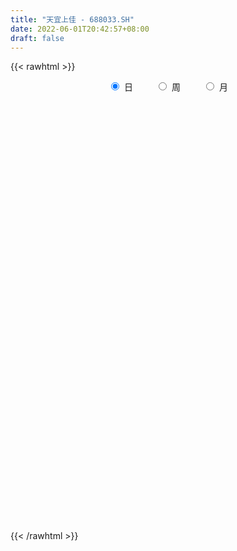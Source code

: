 ```yaml
---
title: "天宜上佳 - 688033.SH"
date: 2022-06-01T20:42:57+08:00
draft: false
---
```

{{< rawhtml >}}
    <div style="text-align: center">
        <label style="padding: 1rem;"><input style="margin-right: .5rem" type="radio" name="period" value="D" checked onclick="period_change(this)">日</label>
        <label style="padding: 1rem;"><input style="margin-right: .5rem" type="radio" name="period" value="W" onclick="period_change(this)">周</label>
        <label style="padding: 1rem;"><input style="margin-right: .5rem" type="radio" name="period" value="M" onclick="period_change(this)">月</label>
    </div>
    <div id="chart" style="height: 700px;"></div> 
    <script type="text/javascript">
        const D_v = [17184.14,18103.77,31465.47,94180.71,42298.07,36413.86,36523.79,43143.06,101170.78,59907.3,45544.44,33610.88,35234.05,28237.35,34450.68,31999.17,18311.52,50987.15,45434.98,36675.71,35262.33,58818.11,63103.38,186350.76,89466.39,240383.5,132724.27,199701.23,117076.13,157531.75,133555.64,83001.86,209556.78,124676.56,97634.37,135856.27,129326.97,112722.62,89748.34,99515.52,67202.32,53410.86,66252.35,102713.19,168513.68,84246.56,117045.26,149382.59,129546.42,107701.99,97260.84,69549.24,112631.75,101058.01,180547.56,130278.01,128365.05,93813.78,79395.28,80575.02,99496.46,100355.02,94107.31,71707.73,105030.55,82740.18,128645.19,134873.58,138237.04,80063.77,95951.91,60599.39,139562.93,131402.4,70439.59,59888.06,71958.99,44300.92,45953.79,106245.23,46564.07,46343.51,41696.82,70575.18,49617.09,120269.63,86489.12,47992.95,82120.4,46071.79,65725.76,92229.1,57896.74,69476.44,51906.28,47936.54,45801.25,126277.5,245032.34,194620.08,130401.59,99680.41,89562.64,93679.36,67387.99,45240.57,46484.69,103892.2,159409.91,89760.98,55999.05,146412.85,105723.68,52943.56,57209.28,56131.0,54942.27,81256.1,103111.92,61551.22,49810.28,82784.45,93348.17,61598.4,145603.03,120197.99,92827.11,48085.05,130803.39,70677.45,53013.71,38328.69,45996.24,51074.24,87853.85,44911.47,69328.19,102958.76,53170.64,101544.17,65307.25,71838.26,87491.3,74076.17,101180.16,129622.35,81293.22,65238.56,64322.1,39744.02,70495.55,75355.38,82506.79,103186.2,69481.36,130641.21,106732.01,151115.11,159901.81,175474.55,56551.72,94136.9,98190.77,80071.76,65075.64,53310.54,59901.17,65954.24,56849.29,139987.11,61874.69,64580.12,66675.54,87823.13,64756.6,69692.43,75562.87,44048.87,44822.39,27307.95,23177.37,29644.78,36164.51,33976.66,56226.07,52711.92,86040.63,161521.85,113937.49,88820.92,42147.02,34274.01,66380.82,109684.36,127130.96,119247.38,65349.49,65045.59,52609.72,147967.56,81727.34,65664.33,51459.33,32178.85,25573.26,23387.87,31208.18,32827.14,36691.74,51587.98,46280.15,35893.87,59262.21,52896.95,63833.8,55226.54,90261.17,40613.0,93228.68,70729.54,122673.7,121969.72,73439.57,74357.23,86339.43,87357.94,76947.67,118095.73,100273.73,102651.17,78581.03,72394.91,59180.92,107708.78,86504.74,51295.52,66455.76,53244.68,32353.85,40684.04,99189.03,103983.26,58415.0,75199.98,56640.87,68925.81,52967.54,50631.35,57316.86,74840.77]
const D_histogram = [0.0,0.0019017664,0.0150576487,0.0542247878,0.070051133,0.0632769644,0.0698557021,0.0817533743,0.1114208635,0.1072315471,0.0995826323,0.0848530402,0.0599206933,0.0430953907,0.0346751565,0.0055734045,-0.0111934199,-0.0078628415,-0.0041921029,-0.0043137081,0.00275743,0.01141355,0.0377821843,0.1011684385,0.1128678394,0.1995798018,0.2537878313,0.3313322617,0.3479861079,0.390413321,0.3739072843,0.3459521032,0.3911166995,0.3915880454,0.3472131854,0.350146136,0.3027981612,0.272856342,0.2248415843,0.1961641254,0.1634642722,0.1136623654,0.0548610665,0.0608828696,0.151031325,0.1397990023,0.1232525609,0.0179802687,0.0561903091,0.0656509941,0.0647237143,0.029802391,0.0797873381,0.0865672326,0.3504049179,0.3773154713,0.3840249545,0.3672859196,0.3524572422,0.2865652045,0.0672731157,-0.1508369084,-0.2615316954,-0.3437230022,-0.4335319041,-0.4268779046,-0.3814302098,-0.2915271317,-0.1472400383,-0.1404119964,-0.1637338625,-0.1463981513,-0.3837584843,-0.3859315035,-0.3798182041,-0.3437599477,-0.2582008747,-0.2550553249,-0.296779544,-0.3185487773,-0.3424976976,-0.3829756005,-0.4142580682,-0.4422856083,-0.4237654011,-0.4767026728,-0.4279021594,-0.3933453354,-0.4125760355,-0.4425497259,-0.5269972117,-0.4291445365,-0.3472912293,-0.3190811381,-0.3360813839,-0.3256185087,-0.2194124298,-0.0066735789,0.4292096418,0.807888026,0.9385809495,0.8952975314,0.7457502435,0.6554733218,0.5584550818,0.4342721738,0.2826605502,0.3402594336,0.5398386149,0.5816943139,0.5472926157,0.61850633,0.4660715352,0.3090432105,0.19169896,0.0533457959,-0.070022694,-0.0200553815,0.0379004277,-0.0513010224,-0.1145790808,-0.2077062398,-0.1110106563,-0.0644778844,-0.2217334865,-0.3406537963,-0.3839528495,-0.3741627252,-0.219932,-0.1789215811,-0.1685807971,-0.2101041881,-0.2330801285,-0.2382279759,-0.3364836206,-0.3177630391,-0.4049513993,-0.3135457429,-0.3034461375,-0.3753458682,-0.3704656054,-0.2996673532,-0.2300780934,-0.2197766917,-0.0651582907,0.1929799049,0.3542670124,0.3481377787,0.2550782676,0.1379373073,0.0249050793,0.0795481505,0.205027845,0.1876148001,0.0613857596,-0.0412264527,-0.2305661065,-0.4835590211,-0.736601738,-0.7817536545,-0.8096433082,-0.8240441241,-0.6783175478,-0.51730017,-0.4093670752,-0.3706444006,-0.3038748718,-0.2229782532,-0.1910897128,-0.0382985358,0.0065640407,0.0056119882,0.0282097072,-0.0248469784,-0.0536953691,-0.1332548947,-0.2369403194,-0.2726994013,-0.2079809845,-0.1430711841,-0.0900397285,-0.0680433237,-0.0499364072,-0.0650332102,0.0248255123,0.0406821685,0.1595351699,0.3420874095,0.4886111627,0.5107759614,0.4609396689,0.3866498036,0.251640359,0.0513173932,-0.12350747,-0.1620851366,-0.1587269616,-0.1817650363,-0.2522089867,-0.228995492,-0.1337599288,-0.1388261075,-0.0762511027,-0.0489062941,-0.0169363647,-0.000265498,-0.0087096324,-0.0362555344,-0.0678720344,-0.0244379654,0.0013951027,0.0205760205,0.0001373862,-0.0192186853,0.0236613983,-0.0164865765,-0.040928172,-0.057973439,-0.0795488371,-0.0981968348,0.0759978704,0.2044345521,0.240947508,0.2008205321,0.1627086415,0.0446897727,-0.0918587254,-0.0683232892,-0.0321481033,0.0661710142,0.1471838535,0.1618151416,0.1999403069,0.3127567476,0.3797798342,0.3882390844,0.4102599145,0.3724487114,0.3479448584,0.3080736322,0.3453081313,0.3803645627,0.3482929461,0.238090141,0.1459388402,0.1084457838,0.0840000477,0.0586368528,0.0456497615,0.0739009193]
const D_fast = [0.0,0.002377208,0.0192975025,0.0720208386,0.105359967,0.1144050395,0.1384477027,0.1707837185,0.2283064236,0.250924994,0.2681717372,0.2746554052,0.2647032316,0.2586517767,0.2589003316,0.2311919307,0.2116267514,0.2129916193,0.2156143322,0.2144143001,0.2221747957,0.2336843031,0.2694984835,0.3581768473,0.3980932081,0.5347001209,0.6523551082,0.8127326041,0.9163829772,1.0564135205,1.1333843049,1.1919171496,1.3348609208,1.4332292781,1.4756577144,1.5661271991,1.5944787646,1.6327510308,1.6409466692,1.6613102416,1.6694764565,1.648090141,1.6030041088,1.6242466293,1.752152916,1.7758703438,1.7901370426,1.6893598176,1.7416174353,1.7674908688,1.7827445176,1.7552737921,1.8252055736,1.8536272762,2.2050661911,2.3263056123,2.4290213341,2.5041037791,2.5773894122,2.5831386757,2.3806648658,2.1248456146,1.9487679037,1.7806458464,1.5824539685,1.4823884918,1.4324786341,1.4494999293,1.5569770132,1.528702056,1.4644467242,1.4451828976,1.1118829435,1.0132270484,0.9243857968,0.8745040663,0.8955129206,0.8348946393,0.7189755341,0.6175691065,0.5079957618,0.3717739588,0.236926974,0.0983280318,0.0109068887,-0.1612060512,-0.2193810776,-0.2831605874,-0.4055352964,-0.5461464183,-0.7623432071,-0.771776666,-0.7767461661,-0.8283063594,-0.9293269513,-1.0002687032,-0.9489157317,-0.7378452755,-0.1946596444,0.3859907464,0.7513289072,0.9318698719,0.9687601449,1.0423515537,1.0849470842,1.0693322196,0.9883857335,1.1310494753,1.4655883104,1.6528675879,1.7552890436,1.9811293403,1.9452124293,1.8654449072,1.7960253967,1.6710086817,1.5301345182,1.5750879854,1.6425189015,1.5404921958,1.4485693672,1.3035156483,1.3724585677,1.4028718684,1.1901828947,0.9860991359,0.8468118703,0.7630613133,0.8623090385,0.8585890622,0.8267846469,0.7327352088,0.6514892364,0.5867843949,0.4044078451,0.3436876668,0.1552614568,0.1682806774,0.1025187485,-0.0632174493,-0.1509535878,-0.1550721739,-0.1430024375,-0.1876452087,-0.0493163804,0.2570667914,0.506920652,0.5878258631,0.5585359188,0.4758792854,0.3690733272,0.4436034359,0.6203400917,0.6498307469,0.5389481463,0.4260293207,0.1790481404,-0.1948345295,-0.6320276809,-0.8726180111,-1.1029184919,-1.3233303387,-1.3471831494,-1.3154908141,-1.309899488,-1.3638379136,-1.3730371027,-1.3478850474,-1.3637689352,-1.2205523922,-1.1740488056,-1.173597861,-1.1439477151,-1.2032161454,-1.2454883783,-1.3583616277,-1.5212821322,-1.6252160643,-1.6124928937,-1.5833508894,-1.5528293659,-1.5478437921,-1.5422209773,-1.5735760828,-1.4775109822,-1.4514837839,-1.29274699,-1.024672898,-0.7559963542,-0.6061375651,-0.5407389404,-0.5183663548,-0.5904657096,-0.7779593271,-0.9836610579,-1.0627600087,-1.099083574,-1.1675629078,-1.3010591049,-1.3350944832,-1.2732989022,-1.3130716077,-1.2695593786,-1.2544411435,-1.2267053053,-1.2101008132,-1.2207223556,-1.2573321413,-1.3059166498,-1.2685920721,-1.2424102284,-1.2180853055,-1.2384895932,-1.2626503361,-1.2138549028,-1.2581245218,-1.2927981603,-1.324336787,-1.3657993944,-1.4089966008,-1.215802428,-1.0362571083,-0.9395072753,-0.9294291182,-0.9268638484,-1.0337102741,-1.1932234535,-1.1867688396,-1.1586306796,-1.0437688085,-0.9259600058,-0.8708749323,-0.7827646904,-0.5917590627,-0.4297910176,-0.3242719962,-0.1996861875,-0.1443852128,-0.0819028512,-0.0447556693,0.0788058626,0.2089534347,0.2639550546,0.2132747847,0.157608194,0.1472265836,0.1437808594,0.1330768777,0.1315022267,0.1782286144]
const D_slow = [0.0,0.0004754416,0.0042398538,0.0177960507,0.035308834,0.0511280751,0.0685920006,0.0890303442,0.1168855601,0.1436934468,0.1685891049,0.189802365,0.2047825383,0.215556386,0.2242251751,0.2256185262,0.2228201712,0.2208544609,0.2198064351,0.2187280081,0.2194173656,0.2222707531,0.2317162992,0.2570084088,0.2852253687,0.3351203191,0.3985672769,0.4814003424,0.5683968693,0.6660001996,0.7594770206,0.8459650464,0.9437442213,1.0416412327,1.128444529,1.215981063,1.2916806033,1.3598946888,1.4161050849,1.4651461163,1.5060121843,1.5344277756,1.5481430423,1.5633637597,1.6011215909,1.6360713415,1.6668844817,1.6713795489,1.6854271262,1.7018398747,1.7180208033,1.725471401,1.7454182355,1.7670600437,1.8546612732,1.948990141,2.0449963796,2.1368178595,2.2249321701,2.2965734712,2.3133917501,2.275682523,2.2102995992,2.1243688486,2.0159858726,1.9092663964,1.813908844,1.741027061,1.7042170515,1.6691140524,1.6281805868,1.5915810489,1.4956414278,1.399158552,1.3042040009,1.218264014,1.1537137953,1.0899499641,1.0157550781,0.9361178838,0.8504934594,0.7547495593,0.6511850422,0.5406136401,0.4346722899,0.3154966216,0.2085210818,0.1101847479,0.0070407391,-0.1035966924,-0.2353459953,-0.3426321295,-0.4294549368,-0.5092252213,-0.5932455673,-0.6746501945,-0.7295033019,-0.7311716967,-0.6238692862,-0.4218972797,-0.1872520423,0.0365723405,0.2230099014,0.3868782319,0.5264920023,0.6350600458,0.7057251833,0.7907900417,0.9257496955,1.0711732739,1.2079964279,1.3626230104,1.4791408942,1.5564016968,1.6043264368,1.6176628857,1.6001572122,1.5951433669,1.6046184738,1.5917932182,1.563148448,1.511221888,1.483469224,1.4673497529,1.4119163812,1.3267529322,1.2307647198,1.1372240385,1.0822410385,1.0375106432,0.995365444,0.9428393969,0.8845693648,0.8250123708,0.7408914657,0.6614507059,0.5602128561,0.4818264203,0.405964886,0.3121284189,0.2195120176,0.1445951793,0.0870756559,0.032131483,0.0158419103,0.0640868865,0.1526536396,0.2396880843,0.3034576512,0.3379419781,0.3441682479,0.3640552855,0.4153122467,0.4622159468,0.4775623867,0.4672557735,0.4096142469,0.2887244916,0.1045740571,-0.0908643565,-0.2932751836,-0.4992862146,-0.6688656016,-0.7981906441,-0.9005324129,-0.993193513,-1.069162231,-1.1249067943,-1.1726792224,-1.1822538564,-1.1806128462,-1.1792098492,-1.1721574224,-1.178369167,-1.1917930093,-1.2251067329,-1.2843418128,-1.3525166631,-1.4045119092,-1.4402797052,-1.4627896374,-1.4798004683,-1.4922845701,-1.5085428727,-1.5023364946,-1.4921659524,-1.45228216,-1.3667603076,-1.2446075169,-1.1169135265,-1.0016786093,-0.9050161584,-0.8421060687,-0.8292767204,-0.8601535879,-0.900674872,-0.9403566124,-0.9857978715,-1.0488501182,-1.1060989912,-1.1395389734,-1.1742455003,-1.1933082759,-1.2055348495,-1.2097689406,-1.2098353151,-1.2120127232,-1.2210766068,-1.2380446154,-1.2441541068,-1.2438053311,-1.238661326,-1.2386269794,-1.2434316507,-1.2375163012,-1.2416379453,-1.2518699883,-1.266363348,-1.2862505573,-1.310799766,-1.2918002984,-1.2406916604,-1.1804547834,-1.1302496503,-1.0895724899,-1.0784000468,-1.1013647281,-1.1184455504,-1.1264825763,-1.1099398227,-1.0731438593,-1.0326900739,-0.9827049972,-0.9045158103,-0.8095708518,-0.7125110807,-0.609946102,-0.5168339242,-0.4298477096,-0.3528293015,-0.2665022687,-0.171411128,-0.0843378915,-0.0248153563,0.0116693538,0.0387807997,0.0597808117,0.0744400249,0.0858524652,0.1043276951]
const D_data = [['2021-05-21', 11.1843, 11.1943, 11.1345, 11.2739],['2021-05-24', 11.1445, 11.2241, 11.1246, 11.254],['2021-05-25', 11.1843, 11.4132, 11.1843, 11.4132],['2021-05-26', 11.4629, 11.9107, 11.4132, 12.2191],['2021-05-27', 11.841, 11.8211, 11.8211, 12.0699],['2021-05-28', 11.8012, 11.6221, 11.5923, 11.9206],['2021-05-31', 11.5624, 11.851, 11.5624, 11.9206],['2021-06-01', 11.8808, 12.04, 11.8211, 12.1196],['2021-06-02', 11.9704, 12.4679, 11.9604, 12.6868],['2021-06-03', 12.458, 12.2191, 12.2191, 12.6172],['2021-06-04', 12.1594, 12.249, 12.1594, 12.4779],['2021-06-07', 12.2589, 12.1992, 12.1395, 12.4082],['2021-06-08', 12.2092, 12.05, 12.0201, 12.249],['2021-06-09', 12.0898, 12.1097, 12.0102, 12.1694],['2021-06-10', 12.1296, 12.2092, 12.0798, 12.2789],['2021-06-11', 12.1958, 11.8964, 11.8764, 12.2457],['2021-06-15', 11.9962, 11.9563, 11.7866, 12.0161],['2021-06-16', 11.8964, 12.1958, 11.8664, 12.4453],['2021-06-17', 12.3754, 12.2457, 12.076, 12.3954],['2021-06-18', 12.1758, 12.2357, 12.1559, 12.3455],['2021-06-21', 12.1858, 12.3754, 12.1858, 12.3854],['2021-06-22', 12.4253, 12.4752, 12.4253, 12.7147],['2021-06-23', 12.4652, 12.8445, 12.3754, 12.8844],['2021-06-24', 12.7746, 13.6429, 12.7746, 14.0222],['2021-06-25', 13.4333, 13.3235, 13.2138, 13.8525],['2021-06-28', 13.3734, 14.7008, 13.3734, 14.9902],['2021-06-29', 14.6908, 14.9104, 14.5012, 15.1998],['2021-06-30', 14.9204, 15.8585, 14.9204, 16.4274],['2021-07-01', 16.0182, 15.6988, 15.3695, 16.2976],['2021-07-02', 15.5691, 16.5671, 15.4992, 16.5671],['2021-07-05', 16.6569, 16.3076, 15.2497, 16.6669],['2021-07-06', 16.0381, 16.4473, 16.0381, 16.5471],['2021-07-07', 16.6769, 17.8346, 16.3376, 18.3336],['2021-07-08', 17.8945, 17.8545, 17.3056, 18.4733],['2021-07-09', 17.5551, 17.625, 16.9962, 17.9144],['2021-07-12', 17.635, 18.5532, 17.635, 18.7128],['2021-07-13', 18.6629, 18.2438, 18.144, 19.6111],['2021-07-14', 18.0641, 18.6729, 18.0442, 19.0621],['2021-07-15', 18.4833, 18.633, 17.6649, 18.9324],['2021-07-16', 18.6031, 19.0422, 18.6031, 19.3615],['2021-07-19', 19.4114, 19.1819, 18.9025, 19.5611],['2021-07-20', 19.0621, 19.0721, 18.8126, 19.4613],['2021-07-21', 18.8625, 18.9524, 18.8426, 19.3615],['2021-07-22', 18.8226, 19.8905, 18.7428, 20.0701],['2021-07-23', 20.16, 21.5173, 20.16, 22.1061],['2021-07-26', 21.3077, 20.8087, 20.6689, 21.9464],['2021-07-27', 20.8785, 21.0083, 20.5691, 22.3556],['2021-07-28', 21.158, 19.8606, 19.1819, 21.2378],['2021-07-29', 20.3097, 21.7468, 20.0402, 21.9165],['2021-07-30', 21.7668, 21.8067, 21.3376, 22.3356],['2021-08-02', 21.8566, 21.9963, 21.0981, 22.0762],['2021-08-03', 21.9564, 21.7568, 21.5572, 22.5652],['2021-08-04', 21.6071, 23.154, 21.4873, 23.5233],['2021-08-05', 23.1141, 23.0842, 22.665, 24.4514],['2021-08-06', 23.6031, 27.4754, 23.6031, 27.705],['2021-08-09', 27.4754, 25.8586, 25.5792, 27.4754],['2021-08-10', 26.0383, 26.2878, 25.5393, 28.1241],['2021-08-11', 26.4475, 26.5672, 25.689, 27.0064],['2021-08-12', 26.4774, 27.1062, 25.9485, 27.9345],['2021-08-13', 26.8367, 26.8267, 26.5074, 28.2239],['2021-08-16', 27.3856, 24.6011, 24.4614, 27.3856],['2021-08-17', 25.2299, 23.7229, 23.5532, 25.8986],['2021-08-18', 23.7129, 24.3317, 23.2538, 25.6291],['2021-08-19', 23.8227, 24.2319, 23.7528, 24.7508],['2021-08-20', 23.8127, 23.653, 22.7548, 24.7209],['2021-08-23', 23.9524, 24.5712, 23.5233, 24.8506],['2021-08-24', 23.9524, 25.1401, 23.4534, 25.8986],['2021-08-25', 25.9485, 26.0483, 25.8586, 28.214],['2021-08-26', 25.5493, 27.4355, 25.5493, 28.1441],['2021-08-27', 27.2459, 26.2479, 25.9984, 27.4754],['2021-08-30', 26.2479, 25.9385, 25.7289, 27.3157],['2021-08-31', 25.6291, 26.5373, 25.3696, 26.7768],['2021-09-01', 26.4874, 22.7548, 22.655, 26.4874],['2021-09-02', 23.1939, 24.9504, 23.1939, 25.3397],['2021-09-03', 25.4395, 24.9504, 24.5013, 26.5074],['2021-09-06', 24.152, 25.3297, 23.5732, 25.9385],['2021-09-07', 25.8287, 26.2079, 25.4495, 27.1461],['2021-09-08', 26.4175, 25.3696, 25.0003, 26.7469],['2021-09-09', 25.3596, 24.6311, 23.8925, 25.4495],['2021-09-10', 24.5512, 24.6011, 24.4315, 26.4874],['2021-09-13', 24.2019, 24.3117, 23.9923, 25.5293],['2021-09-14', 23.7428, 23.7528, 23.6331, 24.681],['2021-09-15', 24.3516, 23.4534, 22.9245, 24.3516],['2021-09-16', 23.0542, 23.0742, 22.9544, 24.6011],['2021-09-17', 23.2538, 23.3536, 22.7847, 24.2518],['2021-09-22', 22.7548, 22.0562, 20.5691, 22.8845],['2021-09-23', 22.5253, 22.9943, 22.4554, 23.4534],['2021-09-24', 22.6151, 22.7348, 22.136, 23.3935],['2021-09-27', 21.6071, 21.7867, 20.9085, 22.9245],['2021-09-28', 21.0582, 21.168, 21.0083, 22.0362],['2021-09-29', 21.3875, 19.7608, 19.5112, 21.3875],['2021-09-30', 20.16, 21.657, 19.7707, 22.2059],['2021-10-08', 22.0462, 21.5771, 20.6689, 22.136],['2021-10-11', 20.7588, 20.8686, 20.4594, 21.3177],['2021-10-12', 20.9684, 19.9903, 19.7308, 21.0582],['2021-10-13', 20.2099, 19.9604, 19.2118, 20.2099],['2021-10-14', 20.16, 21.158, 19.8107, 21.3775],['2021-10-15', 22.0562, 23.164, 22.0562, 23.5033],['2021-10-18', 23.7029, 27.7948, 22.7049, 27.7948],['2021-10-19', 29.5413, 29.711, 27.9944, 30.2699],['2021-10-20', 29.8607, 28.6431, 28.5433, 29.9904],['2021-10-21', 28.9126, 27.4255, 27.3357, 29.3018],['2021-10-22', 27.4255, 26.2479, 25.6291, 28.0443],['2021-10-25', 25.7089, 26.9465, 25.7089, 27.7748],['2021-10-26', 27.196, 26.9066, 26.7569, 27.7449],['2021-10-27', 26.9066, 26.4475, 26.1481, 27.2758],['2021-10-28', 26.0383, 25.7389, 25.4495, 27.4455],['2021-10-29', 26.1481, 28.4635, 26.1481, 29.3218],['2021-11-01', 28.9325, 31.4176, 28.7828, 32.3158],['2021-11-02', 31.8967, 30.689, 30.2399, 31.8967],['2021-11-03', 30.5892, 30.3697, 29.4415, 30.9386],['2021-11-04', 31.0384, 32.4456, 30.6391, 34.8907],['2021-11-05', 32.9346, 30.0603, 29.8707, 33.0943],['2021-11-08', 30.3896, 29.691, 29.3417, 30.4894],['2021-11-09', 30.1401, 29.8707, 29.5513, 30.8188],['2021-11-10', 29.4515, 29.2419, 28.5932, 30.1601],['2021-11-11', 29.5114, 28.9425, 28.3936, 30.0703],['2021-11-12', 28.9425, 31.1082, 28.9425, 31.4076],['2021-11-15', 30.8188, 31.737, 30.4795, 32.9346],['2021-11-16', 31.4376, 30.0304, 29.6411, 32.2859],['2021-11-17', 29.4315, 30.1002, 29.4315, 30.9386],['2021-11-18', 30.3996, 29.3916, 29.2818, 31.1382],['2021-11-19', 29.3018, 31.8667, 29.3018, 32.4256],['2021-11-22', 32.1661, 31.7669, 31.6372, 33.0843],['2021-11-23', 31.737, 29.0024, 28.6032, 32.2859],['2021-11-24', 28.9425, 28.703, 27.3557, 29.3218],['2021-11-25', 28.8527, 29.1022, 28.0942, 29.7908],['2021-11-26', 29.3218, 29.5413, 28.8527, 30.0603],['2021-11-29', 29.0423, 31.717, 28.8627, 32.5354],['2021-11-30', 32.1162, 30.8188, 30.3198, 32.8847],['2021-12-01', 30.8088, 30.5793, 29.5413, 31.2879],['2021-12-02', 30.7889, 29.8308, 29.6411, 30.9086],['2021-12-03', 29.7908, 29.8407, 29.6711, 30.9186],['2021-12-06', 29.7908, 29.9206, 29.4415, 30.2998],['2021-12-07', 30.1302, 28.3537, 27.5054, 30.2699],['2021-12-08', 28.5533, 29.4415, 28.5533, 29.7409],['2021-12-09', 29.7409, 27.7249, 27.6052, 29.7409],['2021-12-10', 27.4455, 29.7609, 27.3656, 30.2499],['2021-12-13', 29.2419, 28.8327, 28.5333, 29.8707],['2021-12-14', 28.4535, 27.4156, 26.7469, 29.2419],['2021-12-15', 27.4156, 27.9345, 27.0363, 28.4235],['2021-12-16', 28.184, 28.723, 27.8347, 29.721],['2021-12-17', 28.7828, 28.8926, 28.3437, 30.19],['2021-12-20', 28.174, 28.194, 27.8347, 30.0803],['2021-12-21', 28.0144, 30.3397, 27.715, 30.4595],['2021-12-22', 30.0403, 32.8148, 30.0403, 33.5434],['2021-12-23', 32.9845, 32.9745, 32.5154, 33.9925],['2021-12-24', 32.4056, 31.6072, 31.4974, 33.733],['2021-12-27', 31.5274, 30.5294, 30.1401, 31.6272],['2021-12-28', 30.4595, 29.8607, 29.5214, 30.8388],['2021-12-29', 29.5812, 29.4016, 28.4734, 29.8906],['2021-12-30', 29.5812, 31.4376, 29.0822, 31.7968],['2021-12-31', 31.4176, 32.9845, 31.2879, 33.4136],['2022-01-04', 32.715, 31.707, 30.3797, 33.2739],['2022-01-05', 31.6372, 30.1202, 29.8607, 32.4156],['2022-01-06', 29.6711, 29.8707, 28.6431, 30.5393],['2022-01-07', 29.8607, 27.9445, 27.715, 30.1401],['2022-01-10', 27.7549, 25.7089, 24.8706, 27.9245],['2022-01-11', 25.7988, 23.8726, 23.5532, 26.4974],['2022-01-12', 24.2019, 25.0602, 23.0842, 25.3197],['2022-01-13', 24.9405, 24.4115, 24.2618, 25.5393],['2022-01-14', 23.9624, 23.7528, 23.4035, 24.8407],['2022-01-17', 23.0542, 25.4295, 23.0542, 25.7489],['2022-01-18', 25.5293, 25.8686, 25.15, 26.7968],['2022-01-19', 25.2, 25.4395, 24.9604, 26.0682],['2022-01-20', 25.3497, 24.5213, 24.2419, 25.5992],['2022-01-21', 24.4015, 24.7409, 23.5732, 25.2199],['2022-01-24', 24.6311, 24.9504, 23.7528, 25.2099],['2022-01-25', 24.8107, 24.3117, 24.1421, 26.0483],['2022-01-26', 23.6331, 26.0682, 23.6331, 26.4475],['2022-01-27', 26.0283, 25.0702, 24.651, 26.2379],['2022-01-28', 25.4495, 24.4514, 23.6031, 25.4594],['2022-02-07', 25.4495, 24.651, 24.0422, 25.7688],['2022-02-08', 24.9205, 23.4534, 22.5752, 24.9205],['2022-02-09', 23.3536, 23.3337, 22.675, 23.7428],['2022-02-10', 23.3337, 22.156, 21.9664, 23.4834],['2022-02-11', 22.4255, 21.0282, 20.7688, 22.4354],['2022-02-14', 20.9284, 21.1081, 20.5592, 21.4973],['2022-02-15', 21.1081, 22.0562, 20.8885, 22.0562],['2022-02-16', 22.0562, 22.0662, 21.6969, 22.3756],['2022-02-17', 22.1959, 21.9364, 21.6769, 22.3456],['2022-02-18', 21.8666, 21.4773, 21.2378, 21.9764],['2022-02-21', 21.3975, 21.2777, 21.1081, 21.8466],['2022-02-22', 21.2777, 20.6091, 20.3196, 21.3476],['2022-02-23', 20.7388, 21.8965, 20.619, 22.0562],['2022-02-24', 22.4454, 21.0682, 20.6689, 22.4554],['2022-02-25', 21.4474, 22.5951, 21.1081, 23.3935],['2022-02-28', 22.8446, 24.2119, 22.635, 24.691],['2022-03-01', 24.3516, 24.8007, 24.3516, 25.7489],['2022-03-02', 25.15, 23.9325, 22.9544, 25.15],['2022-03-03', 24.0422, 23.1939, 22.9744, 24.0922],['2022-03-04', 23.2538, 22.7548, 22.7049, 23.663],['2022-03-07', 22.6251, 21.5572, 21.3775, 22.7348],['2022-03-08', 21.4374, 19.8306, 19.5911, 21.7867],['2022-03-09', 20.0801, 18.9823, 17.9643, 20.16],['2022-03-10', 20.2697, 19.8705, 19.4015, 20.4294],['2022-03-11', 19.651, 20.0402, 18.8725, 20.3795],['2022-03-14', 19.9304, 19.3815, 18.9623, 20.2498],['2022-03-15', 19.4613, 18.2138, 17.9943, 19.4613],['2022-03-16', 18.8625, 18.9124, 17.1759, 19.4114],['2022-03-17', 19.3316, 19.8306, 19.3316, 20.5392],['2022-03-18', 19.7208, 18.5432, 18.5432, 19.7608],['2022-03-21', 18.7328, 19.2917, 18.7328, 19.631],['2022-03-22', 19.6909, 18.8725, 18.7627, 19.6909],['2022-03-23', 19.0122, 18.8925, 18.7528, 19.3715],['2022-03-24', 19.112, 18.653, 18.4334, 19.2218],['2022-03-25', 18.653, 18.1839, 18.0741, 18.7827],['2022-03-28', 18.1839, 17.6549, 17.3755, 18.1839],['2022-03-29', 17.6649, 17.2258, 16.9663, 17.8645],['2022-03-30', 17.2058, 17.9843, 17.096, 18.2138],['2022-03-31', 18.2038, 17.7647, 17.4653, 18.2637],['2022-04-01', 17.7547, 17.635, 17.4853, 18.3336],['2022-04-06', 17.645, 16.9663, 16.9264, 17.6749],['2022-04-07', 17.1559, 16.6869, 16.6669, 17.1759],['2022-04-08', 16.9663, 17.3555, 16.7368, 17.7348],['2022-04-11', 17.1759, 16.1479, 16.0681, 17.3456],['2022-04-12', 16.3176, 15.9683, 15.3196, 16.4473],['2022-04-13', 16.0681, 15.7288, 15.2198, 16.2178],['2022-04-14', 15.7288, 15.3296, 14.9902, 15.7487],['2022-04-15', 15.3495, 15.0002, 14.6509, 15.3495],['2022-04-18', 14.9703, 17.645, 14.9703, 17.7348],['2022-04-19', 17.9743, 17.8246, 17.4653, 18.653],['2022-04-20', 17.4553, 17.126, 16.8865, 17.8346],['2022-04-21', 16.9663, 16.1679, 16.0581, 17.4054],['2022-04-22', 15.9284, 15.9683, 15.3395, 16.5471],['2022-04-25', 15.609, 14.4713, 14.3914, 15.629],['2022-04-26', 14.6409, 13.3734, 13.3036, 14.7307],['2022-04-27', 13.2038, 14.8505, 13.074, 15.2996],['2022-04-28', 14.5311, 14.9703, 14.3515, 15.1699],['2022-04-29', 15.1, 15.9683, 14.8206, 16.2477],['2022-05-05', 15.8685, 16.1679, 15.6888, 16.4673],['2022-05-06', 15.5691, 15.5691, 15.0701, 15.7587],['2022-05-09', 15.2298, 16.0082, 15.2298, 16.2976],['2022-05-10', 15.7687, 17.4254, 15.6789, 18.2537],['2022-05-11', 17.4653, 17.4953, 17.116, 18.2438],['2022-05-12', 17.3456, 17.1659, 17.0461, 17.7048],['2022-05-13', 17.1659, 17.645, 16.8665, 17.8246],['2022-05-16', 18.0142, 17.0861, 17.0861, 18.0142],['2022-05-17', 16.9763, 17.3056, 16.9763, 17.5152],['2022-05-18', 17.3256, 17.1459, 16.9663, 17.5651],['2022-05-19', 16.5172, 18.3236, 16.5172, 18.653],['2022-05-20', 18.5132, 18.7528, 18.3735, 19.7208],['2022-05-23', 18.8126, 18.1939, 17.7647, 18.8126],['2022-05-24', 18.2438, 17.0561, 17.0262, 18.3036],['2022-05-25', 17.0861, 16.8865, 16.5871, 17.3256],['2022-05-26', 17.0661, 17.3256, 16.4074, 17.5052],['2022-05-27', 17.3456, 17.4054, 17.2657, 18.3036],['2022-05-30', 17.7248, 17.3256, 16.9663, 17.7547],['2022-05-31', 17.49, 17.43, 16.68, 17.76],['2022-06-01', 17.5, 18.05, 17.46, 18.36]]
const W_v = [1042958.48,958690.2999999999,761913.12,525474.89,361948.98,262810.2,262868.03,114454.91,160850.19,143345.49,29022.99,56401.89,88307.6,155021.48,104166.19,66328.24,68400.29,61674.85,60509.19,48731.67,170819.85,109259.33,87383.67,62116.78,156112.76,158180.02,176009.42,225213.38,233655.59,235926.97,164117.49,223817.34,359387.83,197630.09,121388.42,73385.15,54834.83,67040.47,64719.49,66687.77,55795.78,57240.64,85136.4,78241.13,128153.39,68576.08,74742.92,58849.39,79247.85,226157.65,242789.93,357449.61,410441.03,281011.93,195689.56,163380.55,152170.09,149633.08,152410.78,158481.27,97726.3,41931.98,16872.5,81158.97,84359.68,89315.56,92759.47,90784.53,102810.2,98529.2,125035.5,254143.69,144038.14,153893.28,84713.8,221287.15,189686.06,159050.45,143048.23,125669.27,82657.64,74448.44,187638.19,417727.12,217314.96,221247.98,171367.62,187042.5,111826.91,122918.18,151996.33,141944.94,54991.6,113488.26,162886.69,222461.88,286289.37,163532.13,151409.36,433000.97,847416.88,648425.2100000001,567169.72,458092.4,587922.8200000001,561047.4,512427.14,470697.07,564559.76,497956.22,328346.99,254796.67,254751.7,286147.05,57896.74,341398.01,759297.0600000001,356684.81,557306.47,302482.21,390606.04,468311.58,338819.48,356126.51,379351.62,451410.46,332423.84,410040.78,637180.09,356549.8799999999,389245.45,364510.5699999999,169001.36,265119.79,440701.29,487793.01,413014.54,163807.49,203280.88,175992.96,350058.93,478779.65,485326.2399999999,150975.94,371145.72,329454.86,312149.2,182788.98]
const W_histogram = [0.0,0.9145709402,1.0854858256,1.2614406125,0.7282926579,0.2216246039,-0.0747867816,-0.3350153009,-0.4942848245,-0.8369571795,-1.1241787249,-1.307161303,-1.3825111139,-1.3611594599,-1.496057665,-1.5033560865,-1.572347134,-1.6550962008,-1.59794038,-1.4828135037,-1.153115834,-0.775053862,-0.5068006384,-0.2051726669,0.1836270084,0.5284640603,0.624073448,0.5867636401,0.6255075831,0.7223888781,0.5036414851,0.6059016349,0.7059226716,0.5598715428,0.3652676139,0.2109485914,0.098977918,0.1292480278,0.1291426499,0.0363512822,0.0685987816,0.0407633117,-0.0360197687,-0.0040241875,0.1223145452,0.131377976,0.183802444,0.1873578979,0.2136467711,0.4345635634,0.4308828126,0.1776919765,-0.0399532782,-0.166663766,-0.2134780352,-0.249821498,-0.2796738088,-0.2613398091,-0.3154049132,-0.2226949773,-0.189664808,-0.1445474931,-0.050698066,0.010466443,0.0002873562,-0.0369341403,-0.021116854,0.0087452973,0.02359745,0.0326573597,0.0527770937,-0.0502513872,-0.1208136633,-0.1600643671,-0.1544076911,-0.1980231892,-0.1611916633,-0.1396376345,-0.1545084871,-0.1898080674,-0.1632341474,-0.0766788106,-0.0076897515,0.1628956951,0.2252834109,0.3106934016,0.3824819735,0.3820410083,0.3608797663,0.3524240575,0.3407739984,0.2532910757,0.2162705544,0.2015350744,0.1648831665,0.1750905021,0.2264402485,0.2378599175,0.2672668604,0.3535646836,0.6077690083,0.8130165681,0.9978962173,1.2255562571,1.3258163433,1.6812413624,1.7709732529,1.5242939363,1.4443543311,1.2214186626,0.9782705367,0.6756491585,0.3901972349,0.1002890081,-0.1137598071,-0.1624100564,-0.0089361545,0.207787384,0.4128296034,0.5638311086,0.6532912755,0.5011925977,0.3720290645,0.2389642138,0.0595646965,0.0890444748,0.1623540579,-0.1506148276,-0.6348094219,-0.8689330983,-1.0135969911,-1.2922809249,-1.3902904425,-1.3240752903,-1.2165242728,-1.2693611439,-1.339358722,-1.3407848845,-1.3082009595,-1.2358341404,-1.2719817529,-1.1592584635,-1.0182746139,-0.8901233566,-0.6167493493,-0.3270594368,-0.1982687484,-0.0495013164]
const W_fast = [0.0,1.1432136752,1.585500017,2.076814957,1.7257401669,1.2744782639,0.9593701831,0.6153878384,0.3325471087,-0.2193645411,-0.7876307678,-1.2974036716,-1.718381261,-2.037319472,-2.5462320934,-2.9293695364,-3.3914473675,-3.8879704845,-4.2302997587,-4.4858762583,-4.4444575471,-4.2601590406,-4.1186059767,-3.8682711718,-3.4335647445,-2.9566116775,-2.7049839278,-2.5956028256,-2.4004819869,-2.1230034723,-2.215840494,-1.9621049356,-1.685603231,-1.691686474,-1.7949734995,-1.8965553742,-1.983781568,-1.9211994513,-1.8890191667,-1.9727227139,-1.9233255191,-1.9409701611,-2.0267581836,-1.9957686493,-1.8388512803,-1.7969433555,-1.6985682765,-1.6481733482,-1.5684727821,-1.238915099,-1.1348751467,-1.3436429886,-1.5712765629,-1.7396529922,-1.8398367702,-1.9386356075,-2.0384063705,-2.085407323,-2.2183236554,-2.1812874639,-2.1956734966,-2.186693055,-2.1055181443,-2.0417370246,-2.0518442724,-2.0982993039,-2.0877612311,-2.0557127555,-2.0349612403,-2.0177369907,-1.9844229832,-2.1000143109,-2.2007800028,-2.2800467985,-2.3129920452,-2.4061133406,-2.4095797305,-2.4229351103,-2.4764330847,-2.5591846819,-2.5734192987,-2.5060336646,-2.4389670434,-2.227657673,-2.1089491045,-1.9458657633,-1.7784566981,-1.6833874112,-1.6143287116,-1.5346784061,-1.4611349655,-1.4852951193,-1.468248002,-1.4325997134,-1.4280308297,-1.3740508686,-1.2660910601,-1.1952064117,-1.0989827537,-0.9242937596,-0.5181471828,-0.109645481,0.3247082225,0.8587573267,1.2904714986,2.0662068584,2.5986820621,2.7330762295,3.0142252071,3.0966442043,3.0980637126,2.964354624,2.7764520091,2.5116160343,2.2691272674,2.1798745039,2.3311143672,2.5997847517,2.908034372,3.1999936543,3.4527766401,3.4259761117,3.3898198446,3.3164960474,3.1519877043,3.2037286012,3.3176266988,2.9670041063,2.3241071566,1.8727502056,1.474687065,0.8729329,0.4273507718,0.1625471014,-0.0340329493,-0.4042101063,-0.809047365,-1.1456697486,-1.4401360634,-1.6767277794,-2.0308708301,-2.2079621567,-2.3215469606,-2.4159265424,-2.2967398725,-2.0888148191,-2.0095913178,-1.8731992149]
const W_slow = [0.0,0.228642735,0.5000141914,0.8153743446,0.997447509,1.05285366,1.0341569646,0.9504031394,0.8268319333,0.6175926384,0.3365479571,0.0097576314,-0.3358701471,-0.6761600121,-1.0501744283,-1.42601345,-1.8191002335,-2.2328742837,-2.6323593787,-3.0030627546,-3.2913417131,-3.4851051786,-3.6118053382,-3.6630985049,-3.6171917528,-3.4850757378,-3.3290573758,-3.1823664657,-3.02598957,-2.8453923504,-2.7194819792,-2.5680065704,-2.3915259026,-2.2515580169,-2.1602411134,-2.1075039655,-2.082759486,-2.0504474791,-2.0181618166,-2.0090739961,-1.9919243007,-1.9817334728,-1.9907384149,-1.9917444618,-1.9611658255,-1.9283213315,-1.8823707205,-1.835531246,-1.7821195533,-1.6734786624,-1.5657579593,-1.5213349651,-1.5313232847,-1.5729892262,-1.626358735,-1.6888141095,-1.7587325617,-1.824067514,-1.9029187423,-1.9585924866,-2.0060086886,-2.0421455619,-2.0548200784,-2.0522034676,-2.0521316286,-2.0613651636,-2.0666443771,-2.0644580528,-2.0585586903,-2.0503943504,-2.037200077,-2.0497629237,-2.0799663396,-2.1199824314,-2.1585843541,-2.2080901514,-2.2483880672,-2.2832974759,-2.3219245976,-2.3693766145,-2.4101851513,-2.429354854,-2.4312772918,-2.3905533681,-2.3342325154,-2.2565591649,-2.1609386716,-2.0654284195,-1.9752084779,-1.8871024635,-1.8019089639,-1.738586195,-1.6845185564,-1.6341347878,-1.5929139962,-1.5491413707,-1.4925313085,-1.4330663292,-1.3662496141,-1.2778584432,-1.1259161911,-0.9226620491,-0.6731879948,-0.3667989305,-0.0353448447,0.3849654959,0.8277088092,1.2087822932,1.569870876,1.8752255417,2.1197931758,2.2887054655,2.3862547742,2.4113270262,2.3828870745,2.3422845603,2.3400505217,2.3919973677,2.4952047686,2.6361625457,2.7994853646,2.924783514,3.0177907801,3.0775318336,3.0924230077,3.1146841264,3.1552726409,3.117618934,2.9589165785,2.7416833039,2.4882840561,2.1652138249,1.8176412143,1.4866223917,1.1824913235,0.8651510375,0.530311357,0.1951151359,-0.131935104,-0.440893639,-0.7588890773,-1.0487036931,-1.3032723466,-1.5258031858,-1.6799905231,-1.7617553823,-1.8113225694,-1.8236978985]
const W_data = [['2019-07-26', 34.6878, 40.1388, 28.0476, 55.5005],['2019-08-02', 41.3875, 54.4698, 41.0109, 57.6908],['2019-08-09', 54.3608, 48.9495, 48.3647, 64.222],['2019-08-16', 48.8404, 50.9911, 44.2022, 53.4192],['2019-08-23', 50.8622, 42.0614, 41.1794, 52.0813],['2019-08-30', 42.0317, 40.0991, 39.0287, 43.3598],['2019-09-06', 40.3865, 40.7631, 39.8513, 43.9049],['2019-09-12', 40.8325, 39.6829, 39.445, 42.1209],['2019-09-20', 39.6829, 39.6036, 37.4628, 40.6838],['2019-09-27', 39.1477, 35.5104, 34.7671, 39.9504],['2019-09-30', 35.4807, 33.776, 33.3201, 35.4807],['2019-10-11', 33.7661, 32.8543, 32.4083, 33.9941],['2019-10-18', 33.0327, 32.3984, 31.5164, 33.6472],['2019-10-25', 32.3885, 32.2894, 30.3271, 34.886],['2019-11-01', 32.0416, 28.7512, 28.4638, 33.2904],['2019-11-08', 28.8404, 28.5828, 28.3251, 29.7324],['2019-11-15', 28.1566, 26.1348, 26.0654, 28.4737],['2019-11-22', 26.1348, 23.9643, 23.9346, 26.3132],['2019-11-29', 24.1724, 23.9941, 23.0228, 24.1724],['2019-12-06', 24.1427, 23.5481, 22.9633, 24.3013],['2019-12-13', 23.558, 25.9366, 23.558, 28.7512],['2019-12-20', 26.0357, 27.2052, 26.0357, 28.6323],['2019-12-27', 26.9078, 26.561, 25.7185, 27.3241],['2020-01-03', 26.5808, 27.7205, 26.0159, 27.7403],['2020-01-10', 27.6313, 30.1586, 27.1655, 30.3667],['2020-01-17', 30.2279, 31.3776, 28.999, 31.6947],['2020-01-23', 31.3776, 29.4252, 28.8404, 33.1516],['2020-02-07', 23.5481, 27.9386, 23.5382, 27.9485],['2020-02-14', 27.9286, 28.9395, 27.5025, 30.9415],['2020-02-21', 29.2369, 30.1586, 28.9891, 32.6759],['2020-02-28', 30.1784, 25.9663, 25.8474, 30.1784],['2020-03-06', 26.4519, 29.7423, 26.3132, 31.0208],['2020-03-13', 29.5342, 30.4361, 28.2458, 34.5788],['2020-03-20', 30.9316, 27.4034, 26.4817, 31.8632],['2020-03-27', 26.6402, 25.9267, 24.5292, 27.2547],['2020-04-03', 25.2725, 25.4113, 24.5788, 25.8573],['2020-04-10', 25.9663, 25.0446, 24.8761, 26.5213],['2020-04-17', 24.8761, 26.4024, 24.5887, 26.779],['2020-04-24', 26.6898, 25.9167, 25.4212, 26.7096],['2020-04-30', 25.7978, 24.2815, 21.4371, 26.2934],['2020-05-08', 24.2914, 25.441, 23.8949, 26.115],['2020-05-15', 25.669, 24.4599, 24.0139, 25.6888],['2020-05-22', 24.7175, 23.2805, 23.0823, 25.1635],['2020-05-29', 23.1219, 24.222, 22.6759, 24.9058],['2020-06-05', 24.0337, 25.5996, 24.0337, 26.2537],['2020-06-12', 25.5996, 24.3211, 23.9643, 25.8672],['2020-06-19', 24.222, 24.886, 24.2022, 25.4212],['2020-06-24', 25.0254, 24.3089, 23.8811, 25.6522],['2020-07-03', 24.0701, 24.5776, 23.7816, 24.7567],['2020-07-10', 24.8463, 27.702, 24.7667, 28.8165],['2020-07-17', 27.1647, 25.5925, 25.3836, 30.0304],['2020-07-24', 25.6124, 21.7915, 21.6323, 25.8214],['2020-07-31', 21.4731, 20.7964, 19.8113, 21.7318],['2020-08-07', 20.9855, 20.6969, 20.4183, 21.9606],['2020-08-14', 20.687, 20.8462, 20.1696, 21.493],['2020-08-21', 20.9755, 20.3288, 20.2591, 21.0949],['2020-08-28', 20.2989, 19.7715, 19.6322, 20.478],['2020-09-04', 19.7715, 19.871, 19.6123, 20.4681],['2020-09-11', 19.881, 18.3685, 17.7615, 20.0004],['2020-09-18', 18.4083, 19.8213, 18.3884, 19.9705],['2020-09-25', 19.7516, 18.9656, 18.9058, 19.8909],['2020-09-30', 18.9656, 18.9058, 18.468, 19.0949],['2020-10-09', 19.2641, 19.5228, 19.2243, 19.6621],['2020-10-16', 19.5128, 19.2243, 19.075, 19.7616],['2020-10-23', 19.2243, 18.1795, 18.1795, 19.5029],['2020-10-30', 18.1994, 17.4033, 17.3834, 18.1994],['2020-11-06', 17.5128, 17.6919, 16.8262, 17.9904],['2020-11-13', 17.7118, 17.6919, 17.4033, 18.4879],['2020-11-20', 18.3984, 17.3436, 17.3138, 18.3984],['2020-11-27', 17.3635, 17.065, 16.9257, 17.4133],['2020-12-04', 17.075, 17.0252, 16.9158, 17.2939],['2020-12-11', 17.075, 14.9655, 14.6371, 17.1148],['2020-12-18', 14.856, 14.5376, 14.4381, 15.2043],['2020-12-25', 14.5376, 14.2192, 13.7316, 14.6371],['2020-12-31', 14.2192, 14.259, 13.8908, 14.3286],['2021-01-08', 14.1993, 13.0848, 12.9157, 15.1048],['2021-01-15', 13.0251, 13.6122, 12.3286, 13.9306],['2021-01-22', 13.6122, 13.1346, 13.1147, 14.2888],['2021-01-29', 13.0351, 12.249, 12.0699, 13.2639],['2021-02-05', 12.3286, 11.3833, 11.254, 12.5376],['2021-02-10', 11.3833, 11.652, 11.3236, 11.8908],['2021-02-19', 11.8311, 12.2689, 11.8311, 12.3187],['2021-02-26', 12.3386, 12.0898, 11.8609, 12.7266],['2021-03-05', 12.1196, 13.7316, 12.1097, 14.1097],['2021-03-12', 13.7316, 12.8261, 12.5376, 13.851],['2021-03-19', 12.6968, 13.4033, 12.6271, 13.662],['2021-03-26', 13.4331, 13.6222, 13.244, 13.8809],['2021-04-02', 13.5525, 12.9157, 12.5873, 13.7714],['2021-04-09', 12.9256, 12.6072, 12.4281, 13.0351],['2021-04-16', 12.6072, 12.6968, 12.4082, 12.8659],['2021-04-23', 12.6868, 12.6172, 12.5674, 13.2042],['2021-04-30', 12.6072, 11.3833, 11.3435, 12.7664],['2021-05-07', 11.3833, 11.6221, 11.3634, 11.8012],['2021-05-14', 11.7216, 11.6918, 11.3236, 11.841],['2021-05-21', 11.6221, 11.1943, 11.0848, 11.6321],['2021-05-28', 11.1445, 11.6221, 11.1246, 12.2191],['2021-06-04', 11.5624, 12.249, 11.5624, 12.6868],['2021-06-11', 12.2589, 11.8964, 11.8764, 12.4082],['2021-06-18', 11.9962, 12.2357, 11.7866, 12.4453],['2021-06-25', 12.1858, 13.3235, 12.1858, 14.0222],['2021-07-02', 13.3734, 16.5671, 13.3734, 16.5671],['2021-07-09', 16.6569, 17.625, 15.2497, 18.4733],['2021-07-16', 17.635, 19.0422, 17.635, 19.6111],['2021-07-23', 19.4114, 21.5173, 18.7428, 22.1061],['2021-07-30', 21.3077, 21.8067, 19.1819, 22.3556],['2021-08-06', 21.8566, 27.4754, 21.0981, 27.705],['2021-08-13', 27.4754, 26.8267, 25.5393, 28.2239],['2021-08-20', 27.3856, 23.653, 22.7548, 27.3856],['2021-08-27', 23.9524, 26.2479, 23.4534, 28.214],['2021-09-03', 26.2479, 24.9504, 22.655, 27.3157],['2021-09-10', 24.152, 24.6011, 23.5732, 27.1461],['2021-09-17', 24.2019, 23.3536, 22.7847, 25.5293],['2021-09-24', 22.7548, 22.7348, 20.5691, 23.4534],['2021-09-30', 21.6071, 21.657, 19.5112, 22.9245],['2021-10-08', 22.0462, 21.5771, 20.6689, 22.136],['2021-10-15', 20.7588, 23.164, 19.2118, 23.5033],['2021-10-22', 23.7029, 26.2479, 22.7049, 30.2699],['2021-10-29', 25.7089, 28.4635, 25.4495, 29.3218],['2021-11-05', 28.9325, 30.0603, 28.7828, 34.8907],['2021-11-12', 30.3896, 31.1082, 28.3936, 31.4076],['2021-11-19', 30.8188, 31.8667, 29.2818, 32.9346],['2021-11-26', 32.1661, 29.5413, 27.3557, 33.0843],['2021-12-03', 29.0423, 29.8407, 28.8627, 32.8847],['2021-12-10', 29.7908, 29.7609, 27.3656, 30.2998],['2021-12-17', 29.2419, 28.8926, 26.7469, 30.19],['2021-12-24', 28.174, 31.6072, 27.715, 33.9925],['2021-12-31', 31.5274, 32.9845, 28.4734, 33.4136],['2022-01-07', 32.715, 27.9445, 27.715, 33.2739],['2022-01-14', 27.7549, 23.7528, 23.0842, 27.9245],['2022-01-21', 23.0542, 24.7409, 23.0542, 26.7968],['2022-01-28', 24.6311, 24.4514, 23.6031, 26.4475],['2022-02-11', 25.4495, 21.0282, 20.7688, 25.7688],['2022-02-18', 20.9284, 21.4773, 20.5592, 22.3756],['2022-02-25', 21.3975, 22.5951, 20.3196, 23.3935],['2022-03-04', 22.8446, 22.7548, 22.635, 25.7489],['2022-03-11', 22.6251, 20.0402, 17.9643, 22.7348],['2022-03-18', 19.9304, 18.5432, 17.1759, 20.5392],['2022-03-25', 18.7328, 18.1839, 18.0741, 19.6909],['2022-04-01', 18.1839, 17.635, 16.9663, 18.3336],['2022-04-08', 17.645, 17.3555, 16.6669, 17.7348],['2022-04-15', 17.1759, 15.0002, 14.6509, 17.3456],['2022-04-22', 14.9703, 15.9683, 14.9703, 18.653],['2022-04-29', 15.609, 15.9683, 13.074, 16.2477],['2022-05-06', 15.8685, 15.5691, 15.0701, 16.4673],['2022-05-13', 15.2298, 17.645, 15.2298, 18.2537],['2022-05-20', 18.0142, 18.7528, 16.5172, 19.7208],['2022-05-27', 18.8126, 17.4054, 16.4074, 18.8126],['2022-06-02', 17.7248, 18.05, 16.68, 18.36]]
const M_v = [1566466.97,2347329.0,710541.6099999999,392583.13,268226.6,438688.95,529924.5499999999,858913.4300000002,935419.72,293471.67,276413.95,360192.96,1286214.8899999999,821994.77,570440.77,271706.71,410104.3,736603.51,713071.8900000001,470413.54,1166894.7700000003,576491.7699999999,590352.2200000001,1570517.04,2536218.0299999998,2265282.6700000004,1465447.3299999996,1515276.6199999999,1920187.1399999999,1656651.0700000003,1793016.1999999997,960153.5699999999,1511181.49,1526051.6499999997,1271673.9300000004,74840.77]
const M_histogram = [0.0,-0.432619943,-1.0836385315,-1.7476644395,-2.3728243704,-2.4497020301,-2.1821650738,-2.0974200616,-1.95360428,-1.7884991469,-1.5583418139,-1.3024530208,-1.2388441996,-1.1527440986,-1.0455496529,-0.968370883,-0.8356394106,-0.8344411374,-0.8611392722,-0.7838463319,-0.5947419857,-0.4666758647,-0.268845087,0.1888567283,0.9088676876,1.6757688915,1.8146931625,2.2944192387,2.6733106197,2.9509458102,2.4610632626,2.0394648343,1.2819571909,0.6474993125,0.329874522,0.1730178109]
const M_fast = [0.0,-0.5407749288,-1.4627031501,-2.563645168,-3.7820111915,-4.4713143587,-4.7493186708,-5.1889286741,-5.5335139624,-5.8155336161,-5.9749617366,-6.0446861987,-6.2907884274,-6.492874351,-6.6470673185,-6.8119812694,-6.8881596496,-7.0955716608,-7.3375546137,-7.4562232563,-7.4158044065,-7.4044072517,-7.2737877458,-6.7688717484,-5.8216438672,-4.6358004404,-4.0432028788,-2.9898719929,-1.942652957,-0.927281314,-0.801898046,-0.7136302656,-1.1506486113,-1.6232316616,-1.8583878216,-1.97199008]
const M_slow = [0.0,-0.1081549858,-0.3790646186,-0.8159807285,-1.4091868211,-2.0216123286,-2.5671535971,-3.0915086125,-3.5799096825,-4.0270344692,-4.4166199227,-4.7422331779,-5.0519442278,-5.3401302524,-5.6015176656,-5.8436103864,-6.052520239,-6.2611305234,-6.4764153414,-6.6723769244,-6.8210624208,-6.937731387,-7.0049426588,-6.9577284767,-6.7305115548,-6.3115693319,-5.8578960413,-5.2842912316,-4.6159635767,-3.8782271242,-3.2629613085,-2.7530950999,-2.4326058022,-2.2707309741,-2.1882623436,-2.1450078909]
const M_data = [['2019-07-31', 34.6878, 46.8781, 28.0476, 55.5005],['2019-08-30', 46.0654, 40.0991, 39.0287, 64.222],['2019-09-30', 40.3865, 33.776, 33.3201, 43.9049],['2019-10-31', 33.7661, 28.8206, 28.6422, 34.886],['2019-11-29', 29.0287, 23.9941, 23.0228, 29.7324],['2019-12-31', 24.1427, 26.779, 22.9633, 28.7512],['2020-01-23', 26.9673, 29.4252, 26.8583, 33.1516],['2020-02-28', 23.5481, 25.9663, 23.5382, 32.6759],['2020-03-31', 26.4519, 25.223, 24.5292, 34.5788],['2020-04-30', 24.8266, 24.2815, 21.4371, 26.779],['2020-05-29', 24.2914, 24.222, 22.6759, 26.115],['2020-06-30', 24.0337, 24.0602, 23.7816, 26.2537],['2020-07-31', 24.0602, 20.7964, 19.8113, 30.0304],['2020-08-31', 20.9855, 19.7815, 19.6322, 21.9606],['2020-09-30', 19.8014, 18.9058, 17.7615, 20.4681],['2020-10-30', 19.2641, 17.4033, 17.3834, 19.7616],['2020-11-30', 17.5128, 17.0949, 16.8262, 18.4879],['2020-12-31', 17.1148, 14.259, 13.7316, 17.2939],['2021-01-29', 14.1993, 12.249, 12.0699, 15.1048],['2021-02-26', 12.3286, 12.0898, 11.254, 12.7266],['2021-03-31', 12.1196, 12.6968, 12.1097, 14.1097],['2021-04-30', 12.7465, 11.3833, 11.3435, 13.2042],['2021-05-31', 11.3833, 11.851, 11.0848, 12.2191],['2021-06-30', 11.8808, 15.8585, 11.7866, 16.4274],['2021-07-30', 16.0182, 21.8067, 15.2497, 22.3556],['2021-08-31', 21.8566, 26.5373, 21.0981, 28.2239],['2021-09-30', 26.4874, 21.657, 19.5112, 27.1461],['2021-10-29', 22.0462, 28.4635, 19.2118, 30.2699],['2021-11-30', 28.9325, 30.8188, 27.3557, 34.8907],['2021-12-31', 30.8088, 32.9845, 26.7469, 33.9925],['2022-01-28', 32.715, 24.4514, 23.0542, 33.2739],['2022-02-28', 25.4495, 24.2119, 20.3196, 25.7688],['2022-03-31', 24.3516, 17.7647, 16.9663, 25.7489],['2022-04-29', 17.7547, 15.9683, 13.074, 18.653],['2022-05-31', 15.8685, 17.43, 15.0701, 19.7208],['2022-06-30', 17.5, 18.05, 17.46, 18.36]]
        const D_a = [null,11.1246,null,null,null,null,null,null,12.6868,null,null,null,null,null,null,null,11.7866,null,null,null,null,null,null,null,null,null,null,null,null,null,null,null,null,null,null,null,19.6111,null,null,null,null,null,null,18.7428,null,null,null,null,null,null,null,null,null,null,null,null,null,null,null,28.2239,null,null,null,null,null,null,null,null,null,null,null,null,22.655,null,null,null,null,null,null,26.4874,null,null,null,null,null,null,null,null,null,null,null,null,null,null,null,19.2118,null,null,null,null,null,null,null,null,null,null,null,null,null,null,null,34.8907,null,null,null,null,28.3936,null,null,null,null,null,null,33.0843,null,null,null,null,null,null,null,null,null,null,null,null,null,null,null,26.7469,null,null,null,null,null,null,33.9925,null,null,null,null,null,null,null,null,null,null,null,null,null,null,null,23.0542,null,null,null,null,null,null,26.4475,null,null,null,null,null,null,null,null,null,null,null,null,null,20.3196,null,null,null,null,25.7489,null,null,null,null,null,null,null,null,null,null,null,null,null,null,null,null,null,null,null,null,null,null,null,null,null,null,null,null,null,null,null,null,null,null,null,null,null,null,13.074,null,null,null,null,null,18.2537,null,null,null,null,null,null,null,null,null,null,null,16.4074,null,null,null,null]
const W_a = [null,null,64.222,null,null,null,null,null,null,null,null,null,null,null,null,null,null,null,null,22.9633,null,null,null,null,null,null,33.1516,null,null,null,null,null,null,null,null,null,null,null,null,21.4371,null,null,null,null,null,null,null,null,null,null,30.0304,null,null,null,null,null,null,null,null,null,null,null,null,null,null,null,null,null,null,null,null,null,null,null,null,null,null,null,null,11.254,null,null,null,null,null,null,null,null,null,null,13.2042,null,null,null,11.0848,null,null,null,null,null,null,null,null,null,null,null,28.2239,null,null,null,null,null,null,null,null,19.2118,null,null,null,null,null,null,null,null,null,33.9925,null,null,null,null,null,null,null,null,null,null,null,null,null,null,null,null,13.074,null,null,null,null,null]
const M_a = [null,64.222,null,null,null,null,null,null,null,null,null,null,null,null,null,null,null,null,null,null,null,null,11.0848,null,null,null,null,null,34.8907,null,null,null,null,13.074,null,null]
        const D_b = [[{ coord: ['2021-05-24', 12.6868] }, { coord: ['2021-07-13', 11.7866] }],[{ coord: ['2021-08-13', 26.4874] }, { coord: ['2021-10-13', 22.655] }],[{ coord: ['2021-11-04', 33.0843] }, { coord: ['2021-12-23', 28.3936] }],[{ coord: ['2022-01-17', 25.7489] }, { coord: ['2022-03-01', 23.0542] }]]
const W_b = [[{ coord: ['2019-08-09', 33.1516] }, { coord: ['2020-07-17', 22.9633] }],[{ coord: ['2021-02-05', 13.2042] }, { coord: ['2021-08-13', 11.254] }],[{ coord: ['2021-08-13', 28.2239] }, { coord: ['2022-04-29', 19.2118] }]]
const M_b = [[{ coord: ['2019-08-30', 34.8907] }, { coord: ['2022-04-29', 13.074] }]]
    </script>
{{< /rawhtml >}}